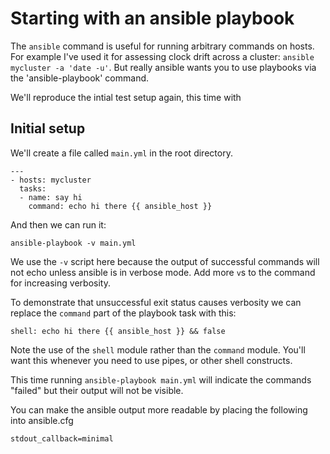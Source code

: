 # Starting with an ansible playbook

The `ansible` command is useful for running arbitrary commands on hosts.  For example I've used it for assessing clock drift across a cluster: `ansible mycluster -a 'date -u'`.  But really ansible wants you to use playbooks via the 'ansible-playbook' command.

We'll reproduce the intial test setup again, this time with 

## Initial setup

We'll create a file called `main.yml` in the root directory.

    ---
    - hosts: mycluster
      tasks:
      - name: say hi
        command: echo hi there {{ ansible_host }}

And then we can run it:

    ansible-playbook -v main.yml

We use the `-v` script here because the output of successful commands will not echo unless ansible is in verbose mode.  Add more `v`s to the command for increasing verbosity.

To demonstrate that unsuccessful exit status causes verbosity we can replace the `command` part of the playbook task with this:

    shell: echo hi there {{ ansible_host }} && false

Note the use of the `shell` module rather than the `command` module.  You'll want this whenever you need to use pipes, or other shell constructs.

This time running `ansible-playbook main.yml` will indicate the commands "failed" but their output will not be visible.

You can make the ansible output more readable by placing the following into ansible.cfg

    stdout_callback=minimal





